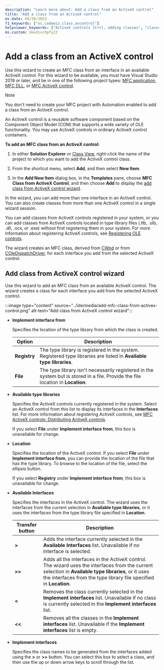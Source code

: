 ```yaml
---
description: "Learn more about: Add a class from an ActiveX control"
title: "Add a class from an ActiveX control"
ms.date: 04/28/2023
f1_keywords: ["vc.codewiz.class.axcontrol"]
helpviewer_keywords: ["ActiveX controls [C++], adding classes", "classes [C++], creating", "ActiveX Control Wizard", "add class from ActiveX control wizard [C++]"]
ms.custom: devdivchpfy22
---
```

# Add a class from an ActiveX control

Use this wizard to create an MFC class from an interface in an available ActiveX control. For this wizard to be available, you must have Visual Studio 2019 or later, and be in one of the following project types: [MFC application](../mfc/reference/creating-an-mfc-application.md), [MFC DLL](../mfc/reference/creating-an-mfc-dll-project.md), or [MFC ActiveX control](../mfc/reference/creating-an-mfc-activex-control.md).

> [!NOTE]
> You don't need to create your MFC project with Automation enabled to add a class from an ActiveX control.

An ActiveX control is a reusable software component based on the Component Object Model (COM) that supports a wide variety of OLE functionality. You may use ActiveX controls in ordinary ActiveX control containers.

**To add an MFC class from an ActiveX control:**

1. In either **Solution Explorer** or [Class View](/visualstudio/ide/viewing-the-structure-of-code), right-click the name of the project to which you want to add the ActiveX control class.

1. From the shortcut menu, select **Add**, and then select **New Item**.

1. In the **Add New Item** dialog box, in the **Templates** pane, choose **MFC Class from ActiveX Control**, and then choose **Add** to display the [add class from ActiveX control wizard](#add-class-from-activex-control-wizard).

In the wizard, you can add more than one interface in an ActiveX control. You can also create classes from more than one ActiveX control in a single wizard session.

You can add classes from ActiveX controls registered in your system, or you can add classes from ActiveX controls located in type library files (.tlb, .olb, .dll, .ocx, or .exe) without first registering them in your system. For more information about registering ActiveX controls, see [Registering OLE controls](../mfc/reference/registering-ole-controls.md).

The wizard creates an MFC class, derived from [CWnd](../mfc/reference/cwnd-class.md) or from [COleDispatchDriver](../mfc/reference/coledispatchdriver-class.md), for each interface you add from the selected ActiveX control.

## Add class from ActiveX control wizard

Use this wizard to add an MFC class from an available ActiveX control. The wizard creates a class for each interface you add from the selected ActiveX control.

:::image type="content" source="../ide/media/add-mfc-class-from-activex-control.png" alt-text="Add class from ActiveX control wizard":::

- **Implement interface from**

  Specifies the location of the type library from which the class is created.

  |Option|Description|
  |------------|-----------------|
  |**Registry**|The type library is registered in the system. Registered type libraries are listed in **Available type libraries**.|
  |**File**|The type library isn't necessarily registered in the system but is stored in a file. Provide the file location in **Location**.|

- **Available type libraries**

  Specifies the ActiveX controls currently registered in the system. Select an ActiveX control from this list to display its interfaces in the **Interfaces** list. For more information about registering ActiveX controls, see [MFC ActiveX controls: Distributing ActiveX controls](../mfc/mfc-activex-controls-distributing-activex-controls.md).

  If you select **File** under **Implement interface from**, this box is unavailable for change.

- **Location**

  Specifies the location of the ActiveX control. If you select **File** under **Implement interface from**, you can provide the location of the file that has the type library. To browse to the location of the file, select the ellipsis button.

  If you select **Registry** under **Implement interface from**, this box is unavailable for change.

- **Available Interfaces**

  Specifies the interfaces in the ActiveX control. The wizard uses the interfaces from the current selection in **Available type libraries**, or it uses the interfaces from the type library file specified in **Location**.

  |Transfer button|Description|
  |---------------------|-----------------|
  |**>**|Adds the interface currently selected in the **Available Interfaces** list. Unavailable if no interface is selected.|
  |**>>**|Adds all the interfaces in the ActiveX control. The wizard uses the interfaces from the current selection in **Available type libraries**, or it uses the interfaces from the type library file specified in **Location**.|
  |**\<**|Removes the class currently selected in the **Implement interfaces** list. Unavailable if no class is currently selected in the **Implement interfaces** list.|
  |**\<\<**|Removes all the classes in the **Implement interfaces** list. Unavailable if the **Implement interfaces** list is empty.|

- **Implement interfaces**

  Specifies the class names to be generated from the interfaces added using the **>** or **>>** button. You can select this box to select a class, and then use the up or down arrow keys to scroll through the list.
